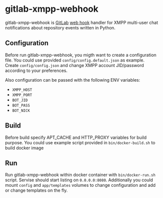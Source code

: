 # gitlab-xmpp-webhook

gitlab-xmpp-webhook is [GitLab](https://about.gitlab.com/)
[web hook](https://docs.gitlab.com/ce/user/project/integrations/webhooks.html) handler
for XMPP multi-user chat notifications about repository events written in Python.


## Configuration

Before run gitlab-xmpp-webhook, you migth want to create a configuration file. You could use
provided `config/config.default.json` as example. Create `config/config.json` and change XMPP
account JID/password according to your preferences.

Also configuration can be passed with the following ENV variables:
- `XMPP_HOST`
- `XMPP_PORT`
- `BOT_JID`
- `BOT_PASS`
- `BOT_NICK`

## Build

Before build specify APT_CACHE and HTTP_PROXY variables for build purpose.
You could use example script provided in `bin/docker-build.sh` to build docker image

## Run

Run gitlab-xmpp-webhook within docker container with `bin/docker-run.sh` script.
Servise should start listing on `0.0.0.0:8080`.
Additionally you could mount `config` and `app/templates` volumes to change configuration and add or change templates on the fly.